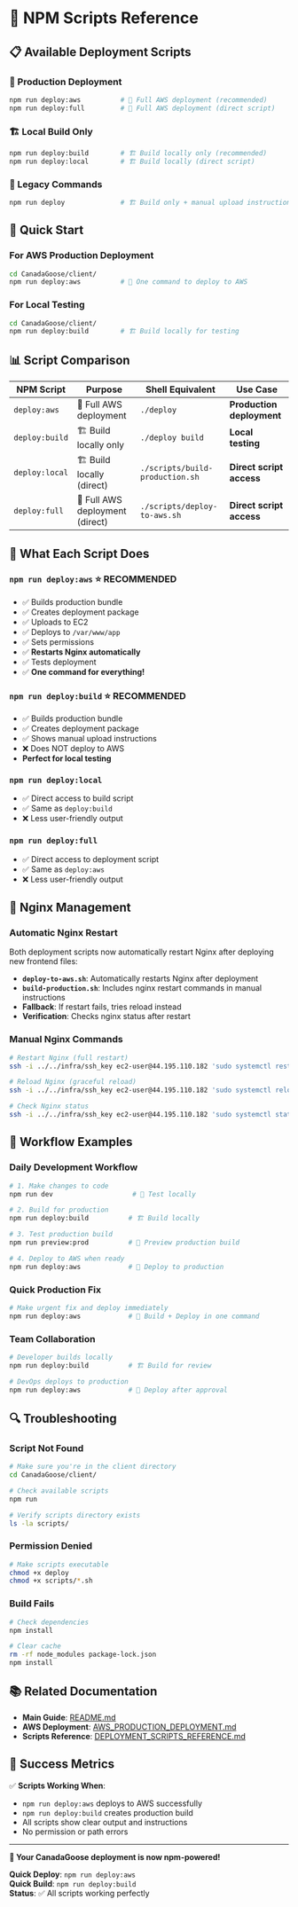 # 🚀 NPM Scripts Reference

## 📋 **Available Deployment Scripts**

### **🚀 Production Deployment**

```bash
npm run deploy:aws          # 🚀 Full AWS deployment (recommended)
npm run deploy:full         # 🚀 Full AWS deployment (direct script)
```

### **🏗️ Local Build Only**

```bash
npm run deploy:build        # 🏗️ Build locally only (recommended)
npm run deploy:local        # 🏗️ Build locally (direct script)
```

### **🔄 Legacy Commands**

```bash
npm run deploy              # 🏗️ Build only + manual upload instructions
```

## 🎯 **Quick Start**

### **For AWS Production Deployment**

```bash
cd CanadaGoose/client/
npm run deploy:aws          # 🚀 One command to deploy to AWS
```

### **For Local Testing**

```bash
cd CanadaGoose/client/
npm run deploy:build        # 🏗️ Build locally for testing
```

## 📊 **Script Comparison**

| NPM Script     | Purpose                         | Shell Equivalent                | Use Case                  |
| -------------- | ------------------------------- | ------------------------------- | ------------------------- |
| `deploy:aws`   | 🚀 Full AWS deployment          | `./deploy`                      | **Production deployment** |
| `deploy:build` | 🏗️ Build locally only           | `./deploy build`                | **Local testing**         |
| `deploy:local` | 🏗️ Build locally (direct)       | `./scripts/build-production.sh` | **Direct script access**  |
| `deploy:full`  | 🚀 Full AWS deployment (direct) | `./scripts/deploy-to-aws.sh`    | **Direct script access**  |

## 🔧 **What Each Script Does**

### **`npm run deploy:aws`** ⭐ **RECOMMENDED**

- ✅ Builds production bundle
- ✅ Creates deployment package
- ✅ Uploads to EC2
- ✅ Deploys to `/var/www/app`
- ✅ Sets permissions
- ✅ **Restarts Nginx automatically**
- ✅ Tests deployment
- ✅ **One command for everything!**

### **`npm run deploy:build`** ⭐ **RECOMMENDED**

- ✅ Builds production bundle
- ✅ Creates deployment package
- ✅ Shows manual upload instructions
- ❌ Does NOT deploy to AWS
- **Perfect for local testing**

### **`npm run deploy:local`**

- ✅ Direct access to build script
- ✅ Same as `deploy:build`
- ❌ Less user-friendly output

### **`npm run deploy:full`**

- ✅ Direct access to deployment script
- ✅ Same as `deploy:aws`
- ❌ Less user-friendly output

## 🔄 **Nginx Management**

### **Automatic Nginx Restart**

Both deployment scripts now automatically restart Nginx after deploying new frontend files:

- **`deploy-to-aws.sh`**: Automatically restarts Nginx after deployment
- **`build-production.sh`**: Includes nginx restart commands in manual instructions
- **Fallback**: If restart fails, tries reload instead
- **Verification**: Checks nginx status after restart

### **Manual Nginx Commands**

```bash
# Restart Nginx (full restart)
ssh -i ../../infra/ssh_key ec2-user@44.195.110.182 'sudo systemctl restart nginx'

# Reload Nginx (graceful reload)
ssh -i ../../infra/ssh_key ec2-user@44.195.110.182 'sudo systemctl reload nginx'

# Check Nginx status
ssh -i ../../infra/ssh_key ec2-user@44.195.110.182 'sudo systemctl status nginx'
```

## 🚀 **Workflow Examples**

### **Daily Development Workflow**

```bash
# 1. Make changes to code
npm run dev                    # 🧪 Test locally

# 2. Build for production
npm run deploy:build          # 🏗️ Build locally

# 3. Test production build
npm run preview:prod          # 👀 Preview production build

# 4. Deploy to AWS when ready
npm run deploy:aws            # 🚀 Deploy to production
```

### **Quick Production Fix**

```bash
# Make urgent fix and deploy immediately
npm run deploy:aws            # 🚀 Build + Deploy in one command
```

### **Team Collaboration**

```bash
# Developer builds locally
npm run deploy:build          # 🏗️ Build for review

# DevOps deploys to production
npm run deploy:aws            # 🚀 Deploy after approval
```

## 🔍 **Troubleshooting**

### **Script Not Found**

```bash
# Make sure you're in the client directory
cd CanadaGoose/client/

# Check available scripts
npm run

# Verify scripts directory exists
ls -la scripts/
```

### **Permission Denied**

```bash
# Make scripts executable
chmod +x deploy
chmod +x scripts/*.sh
```

### **Build Fails**

```bash
# Check dependencies
npm install

# Clear cache
rm -rf node_modules package-lock.json
npm install
```

## 📚 **Related Documentation**

- **Main Guide**: [README.md](./README.md)
- **AWS Deployment**: [AWS_PRODUCTION_DEPLOYMENT.md](./AWS_PRODUCTION_DEPLOYMENT.md)
- **Scripts Reference**: [DEPLOYMENT_SCRIPTS_REFERENCE.md](./DEPLOYMENT_SCRIPTS_REFERENCE.md)

## 🎯 **Success Metrics**

✅ **Scripts Working When**:

- `npm run deploy:aws` deploys to AWS successfully
- `npm run deploy:build` creates production build
- All scripts show clear output and instructions
- No permission or path errors

---

**🚀 Your CanadaGoose deployment is now npm-powered!**

**Quick Deploy**: `npm run deploy:aws`  
**Quick Build**: `npm run deploy:build`  
**Status**: ✅ All scripts working perfectly
